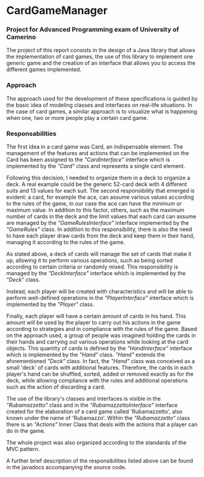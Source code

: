 # CardGameManager
### Project for Advanced Programming exam of University of Camerino

The project of this report consists in the design of a Java library that allows the implementation of card games, the use of this library to implement one generic game and the creation of an interface that allows you to access the different games implemented.



### Approach
The approach used for the development of these specifications is guided by the basic idea of modeling classes and interfaces on real-life situations. In the case of card games, a similar approach is to visualize what is happening when one, two or more people play a certain card game.



### Responsabilities
The first idea in a card game was Card, an indispensable element. The management of the features and actions that can be implemented on the Card has been assigned to the *"CardInterface"* interface which is implemented by the *"Card"* class and represents a single card element.

Following this decision, I needed to organize them in a deck to organize a deck. A real example could be the generic 52-card deck with 4 different suits and 13 values for each suit. The second responsibility that emerged is evident: a card, for example the ace, can assume various values according to the rules of the game, in our case the ace can have the minimum or maximum value.
In addition to this factor, others, such as the maximum number of cards in the deck and the limit values that each card can assume are managed by the *"GameRulesInterface"* interface implemented by the *"GameRules"* class. In addition to this responsibility, there is also the need to have each player draw cards from the deck and keep them in their hand, managing it according to the rules of the game.

As stated above, a deck of cards will manage the set of cards that make it up, allowing it to perform various operations, such as being sorted according to certain criteria or randomly mixed. This responsibility is managed by the *"DeckInterface"* interface which is implemented by the *"Deck"* class.

Instead, each player will be created with characteristics and will be able to perform well-defined operations in the *"PlayerInterface"* interface which is implemented by the *"Player"* class.

Finally, each player will have a certain amount of cards in his hand. This amount will be used by the player to carry out his actions in the game according to strategies and in compliance with the rules of the game. Based on the approach used, a group of people was imagined holding the cards in their hands and carrying out various operations while looking at the card objects. This quantity of cards is defined by the *"HandInterface"* interface which is implemented by the *"Hand"* class. *"Hand"* extends the aforementioned *"Deck"* class. In fact, the *"Hand"* class was conceived as a small 'deck' of cards with additional features. Therefore, the cards in each player's hand can be shuffled, sorted, added or removed exactly as for the deck, while allowing compliance with the rules and additional operations such as the action of discarding a card.



The use of the library's classes and interfaces is visible in the *"Rubamazzetto"* class and in the *"RubamazzettoInterface"* interface created for the elaboration of a card game called 'Rubamazzetto', also known under the name of 'Rubamazzo'. Within the *"Rubamazzetto"* class there is an *"Actions"* Inner Class that deals with the actions that a player can do in the game.

The whole project was also organized according to the standards of the MVC pattern.

A further brief description of the responsibilities listed above can be found in the javadocs accompanying the source code.
